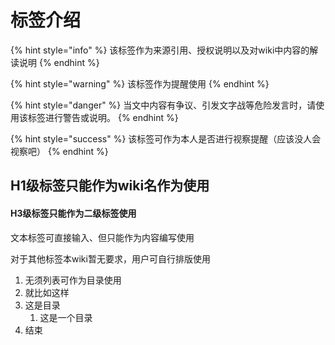 # 标签介绍

{% hint style="info" %}
该标签作为来源引用、授权说明以及对wiki中内容的解读说明
{% endhint %}

{% hint style="warning" %}
该标签作为提醒使用
{% endhint %}

{% hint style="danger" %}
当文中内容有争议、引发文字战等危险发言时，请使用该标签进行警告或说明。
{% endhint %}

{% hint style="success" %}
该标签可作为本人是否进行视察提醒（应该没人会视察吧）
{% endhint %}

## H1级标签只能作为wiki名作为使用 <a href="#wikitag" id="wikitag"></a>

#### H3级标签只能作为二级标签使用

文本标签可直接输入、但只能作为内容编写使用

对于其他标签本wiki暂无要求，用户可自行排版使用

1. 无须列表可作为目录使用
2. 就比如这样
3. 这是目录
   1. 这是一个目录
4. 结束
